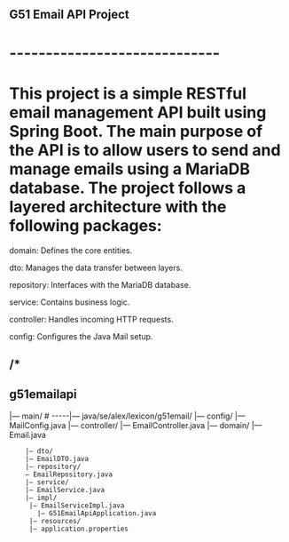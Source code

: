 ## G51 Email API Project #
# ----------------------------- 

#  This project is a simple RESTful email management API built using Spring Boot. The main purpose of the API is to allow users to send and manage emails using a MariaDB database. The project follows a layered architecture with the following packages:

domain: Defines the core entities.

dto: Manages the data transfer between layers.

repository: Interfaces with the MariaDB database.

service: Contains business logic.

controller: Handles incoming HTTP requests.

config: Configures the Java Mail setup.
## /*  
                                                                                        
## g51emailapi ## 
|— main/ # 
-----|— java/se/alex/lexicon/g51email/
      |— config/
       |— MailConfig.java
        |— controller/
        |— EmailController.java
        |— domain/
        |— Email.java

        |— dto/
        |— EmailDTO.java
        |— repository/
        — EmailRepository.java
        |— service/
        |— EmailService.java
        |— impl/
         |— EmailServiceImpl.java
           |— G51EmailApiApplication.java
         |— resources/
         |— application.properties



